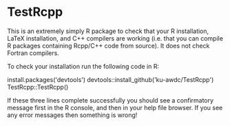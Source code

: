 # TestRcpp

This is an extremely simply R package to check that your R installation, LaTeX installation, and C++ compilers are working (i.e. that you can compile R packages containing Rcpp/C++ code from source).  It does not check Fortran compilers.

To check your installation run the following code in R:

install.packages('devtools')
devtools::install_github('ku-awdc/TestRcpp')
TestRcpp::TestRcpp()

If these three lines complete successfully you should see a confirmatory message first in the R console, and then in your help file browser.  If you see any error messages then something is wrong!
